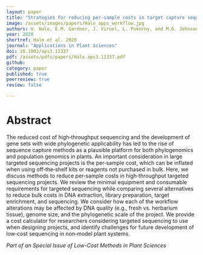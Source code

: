 ```yaml
---
layout: paper
title: "Strategies for reducing per‐sample costs in target capture sequencing for phylogenomics and population genomics in plants"
image: /assets/images/papers/Hale_apps_workflow.jpg
authors: H. Hale, E.M. Gardner, J. Viruel, L. Pokorny, and M.G. Johnson.
year: 2020
shortref: Hale et al. 2020
journal: "Applications in Plant Sciences"
doi: 10.1002/aps3.11337
pdf: /assets/pdfs/papers/Hale.aps3.11337.pdf
github: 
category: paper
published: true
peerreview: true
review: false

---
```


# Abstract


The reduced cost of high‐throughput sequencing and the development of gene sets with wide phylogenetic applicability has led to the rise of sequence capture methods as a plausible platform for both phylogenomics and population genomics in plants. An important consideration in large targeted sequencing projects is the per‐sample cost, which can be inflated when using off‐the‐shelf kits or reagents not purchased in bulk. Here, we discuss methods to reduce per‐sample costs in high‐throughput targeted sequencing projects. We review the minimal equipment and consumable requirements for targeted sequencing while comparing several alternatives to reduce bulk costs in DNA extraction, library preparation, target enrichment, and sequencing. We consider how each of the workflow alterations may be affected by DNA quality (e.g., fresh vs. herbarium tissue), genome size, and the phylogenetic scale of the project. We provide a cost calculator for researchers considering targeted sequencing to use when designing projects, and identify challenges for future development of low‐cost sequencing in non‐model plant systems.

*Part of an Special Issue of Low-Cost Methods in Plant Sciences*